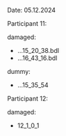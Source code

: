 Date: 05.12.2024

Participant 11:

damaged:
- ...15_20_38.bdl
- ...16_43_16.bdl

dummy:
- ...15_35_54

Participant 12:

damaged:
- 12_1_0_1
